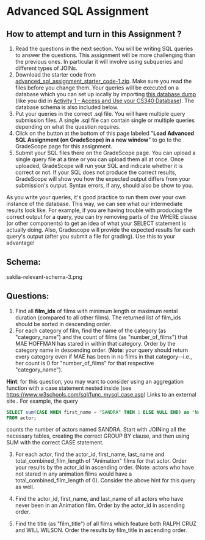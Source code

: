 # Advanced SQL Assignment
## How to attempt and turn in this Assignment ?
1. Read the questions in the next section. You will be writing SQL queries to answer the questions. This assignment will be more challenging than the previous ones. In particular it will involve using subqueries and different types of JOINs. 
2. Download the starter code from [advanced_sql_assignment_starter_code-1.zip](https://canvas.oregonstate.edu/courses/1914742/files/99254343?wrap=1). Make sure you read the files before you change them. Your queries will be executed on a database which you can set up locally by importing [this database dump](https://canvas.oregonstate.edu/courses/1914742/files/98978984/download?wrap=1) (like you did in  [Activity 1 - Access and Use your CS340 Database](https://canvas.oregonstate.edu/courses/1914742/assignments/9185722?wrap=1)). The database schema is also included below.
3. Put your queries in the correct .sql file. You will have multiple query submission files. A single .sql file can contain single or multiple queries depending on what the question requires.
4. Click on the button at the bottom of this page labeled "**Load Advanced SQL Assignment (on GradeScope) in a new window**" to go to the GradeScope page for this assignment.
5. Submit your SQL files there on the GradeScope page. You can upload a single query file at a time or you can upload them all at once. Once uploaded, GradeScope will run your SQL and indicate whether it is correct or not. If your SQL does not produce the correct results, GradeScope will show you how the expected output differs from your submission's output. Syntax errors, if any, should also be show to you.

As you write your queries, it's good practice to run them over your own instance of the database. This way, we can see what our intermediate results look like. For example, if you are having trouble with producing the correct output for a query, you can try removing parts of the WHERE clause (or other components) to get an idea of what your SELECT statement is actually doing. Also, Gradescope will provide the expected results for each query's output (after you submit a file for grading). Use this to your advantage!

## Schema:

sakila-relevant-schema-3.png

## Questions:
1. Find all **film_ids** of films with minimum length or maximum rental duration (compared to all other films). The returned list of film_ids should be sorted in descending order.
2. For each category of film, find the name of the category (as "category_name") and the count of films (as "number_of_films") that MAE HOFFMAN has stared in within that category. Order by the category name in descending order. (**Note**: your query should return every category even if MAE has been in no films in that category--i.e., her count is 0 for "number_of_films" for that respective "category_name").

**Hint**: for this question, you may want to consider using an aggregation function with a case statement nested inside (see https://www.w3schools.com/sql/func_mysql_case.asp) Links to an external site.. For example, the query
```sql
SELECT sum(CASE WHEN first_name = "SANDRA" THEN 1 ELSE NULL END) as "Number of SANDRAs"
FROM actor;
```
counts the number of actors named SANDRA. Start with JOINing all the necessary tables, creating the correct GROUP BY clause, and then using SUM with the correct CASE statement.

3. For each actor, find the actor_id, first_name, last_name and total_combined_film_length of "Animation" films for that actor. Order your results by the actor_id in ascending order. (Note: actors who have not stared in any animation films would have a total_combined_film_length of 0). Consider the above hint for this query as well.

4. Find the actor_id, first_name, and last_name of all actors who have never been in an Animation film. Order by the actor_id in ascending order.

5. Find the title (as "film_title") of all films which feature both RALPH CRUZ and WILL WILSON. Order the results by film_title in ascending order.
